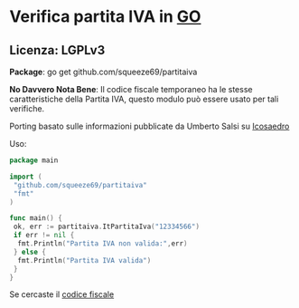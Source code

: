 # Verifica partita IVA in [GO](http://golang.org)

## Licenza: LGPLv3

**Package**: go get github.com/squeeze69/partitaiva

**No Davvero Nota Bene**: Il codice fiscale temporaneo ha le stesse caratteristiche della Partita IVA, questo modulo può essere usato per tali verifiche.

Porting basato sulle informazioni pubblicate da Umberto Salsi su [Icosaedro](http://www.icosaedro.it/cf-pi/index.html)

Uso:

```go
package main

import (
 "github.com/squeeze69/partitaiva"
 "fmt"
)

func main() {
 ok, err := partitaiva.ItPartitaIva("12334566")
 if err != nil {
  fmt.Println("Partita IVA non valida:",err)
 } else {
  fmt.Println("Partita IVA valida")
 }
}
```

Se cercaste il [codice fiscale](https://github.com/squeeze69/codicefiscale)

